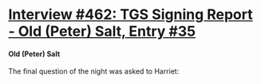 # [Interview #462: TGS Signing Report - Old (Peter) Salt, Entry #35](https://www.theoryland.com/intvmain.php?i=462#35)

#### Old (Peter) Salt

The final question of the night was asked to Harriet:

